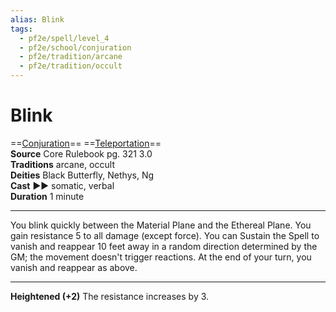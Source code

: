 ```yaml
---
alias: Blink
tags:
  - pf2e/spell/level_4
  - pf2e/school/conjuration
  - pf2e/tradition/arcane
  - pf2e/tradition/occult
---
```


# Blink

==[Conjuration](../../../Traits/Conjuration.md)== ==[Teleportation](../../../Traits/Teleportation.md)==  
__Source__ Core Rulebook pg. 321 3.0  
**Traditions** arcane, occult  
**Deities** Black Butterfly, Nethys, Ng  
**Cast** ►► somatic, verbal  
**Duration** 1 minute

---

You blink quickly between the Material Plane and the Ethereal Plane. You gain resistance 5 to all damage (except force). You can Sustain the Spell to vanish and reappear 10 feet away in a random direction determined by the GM; the movement doesn't trigger reactions. At the end of your turn, you vanish and reappear as above.

<hr>

**Heightened (+2)** The resistance increases by 3.

